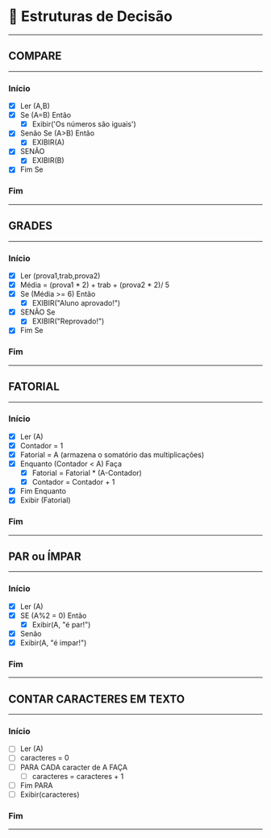 
# :book: Estruturas de Decisão

---

## COMPARE

---

### Início

- [X] Ler (A,B)
- [X] Se (A=B) Então
  - [X] Exibir('Os números são iguais')
- [x] Senão Se (A>B) Então
  - [x] EXIBIR(A)
- [x] SENÃO
  - [x] EXIBIR(B)
- [x] Fim Se

### Fim

---

## GRADES

---

### Início

- [x] Ler (prova1,trab,prova2)
- [x] Média = (prova1 * 2) + trab + (prova2 * 2)/ 5
- [x] Se (Média >= 6) Então
  - [x] EXIBIR("Aluno aprovado!")
- [x] SENÃO Se 
  - [x] EXIBIR("Reprovado!")
- [x] Fim Se

### Fim

---

## FATORIAL

---

### Início

- [x] Ler (A)
- [x] Contador = 1
- [x] Fatorial = A (armazena o somatório das multiplicações)
- [x] Enquanto (Contador < A) Faça
  - [x] Fatorial = Fatorial * (A-Contador)
  - [x] Contador = Contador + 1
- [x] Fim Enquanto
- [x] Exibir (Fatorial)

### Fim

---

## PAR ou ÍMPAR

---

### Início

- [x] Ler (A)
- [x] SE (A%2 = 0) Então
  - [x] Exibir(A, "é par!")
- [x]  Senão
  - [x]  Exibir(A, "é impar!")

### Fim

---

## CONTAR CARACTERES EM TEXTO

---

### Início

- [ ] Ler (A)
- [ ] caracteres = 0
- [ ] PARA CADA caracter de A FAÇA
  - [ ] caracteres = caracteres + 1
- [ ]  Fim PARA
- [ ]  Exibir(caracteres)

### Fim

---
